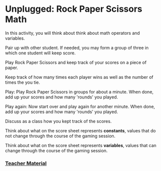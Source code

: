 # Unplugged: Rock Paper Scissors Math

In this activity, you will think about think about math operators and variables.

Pair up with other student. If needed, you may form a group of three in which one student will keep score.
 
Play Rock Paper Scissors and keep track of your scores on a piece of paper. 
 
Keep track of how many times each player wins as well as the number of times the you tie. 
 
Play: Play Rock Paper Scissors in groups for about a minute. When done, add up your scores and how many 'rounds' you played. 
 
Play again: Now start over and play again for another minute. When done, add up your scores and how many 'rounds' you played.

Discuss as a class how you kept track of the scores.
 
Think about what on the score sheet represents **constants**, values that do not change through the course of the gaming session.
 
Think about what on the score sheet represents **variables**, values that can change through the course of the gaming session.

### [Teacher Material](/courses/csintro1/about/teachers)
